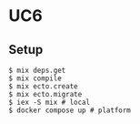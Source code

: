 # UC6

## Setup

```
$ mix deps.get
$ mix compile
$ mix ecto.create
$ mix ecto.migrate
$ iex -S mix # local
$ docker compose up # platform
```
